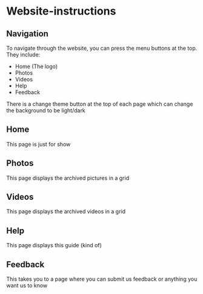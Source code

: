 # Website-instructions
## Navigation
To navigate through the website, you can press the menu buttons at the top. They include:
- Home (The logo)
- Photos
- Videos
- Help 
- Feedback

There is a change theme button at the top of each page which can change the background to be light/dark

## Home
This page is just for show

## Photos
This page displays the archived pictures in a grid

## Videos
This page displays the archived videos in a grid

## Help
This page displays this guide (kind of)

## Feedback
This takes you to a page where you can submit us feedback or anything you want us to know
